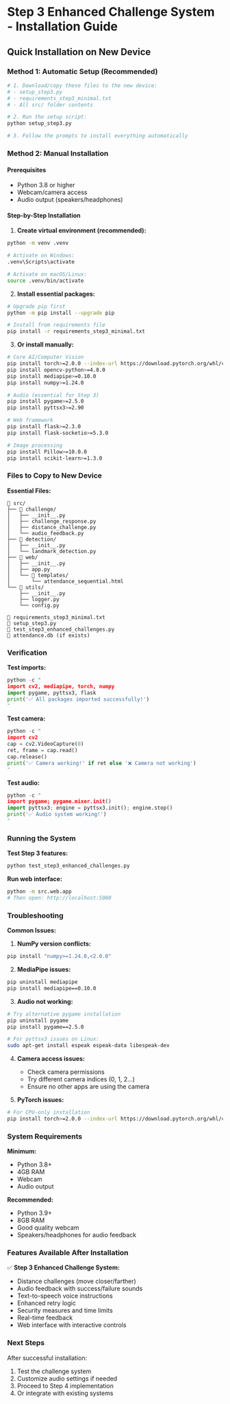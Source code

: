 # Step 3 Enhanced Challenge System - Installation Guide

## Quick Installation on New Device

### Method 1: Automatic Setup (Recommended)
```bash
# 1. Download/copy these files to the new device:
# - setup_step3.py
# - requirements_step3_minimal.txt 
# - All src/ folder contents

# 2. Run the setup script:
python setup_step3.py

# 3. Follow the prompts to install everything automatically
```

### Method 2: Manual Installation

#### Prerequisites
- Python 3.8 or higher
- Webcam/camera access
- Audio output (speakers/headphones)

#### Step-by-Step Installation

1. **Create virtual environment (recommended):**
```bash
python -m venv .venv

# Activate on Windows:
.venv\Scripts\activate

# Activate on macOS/Linux:
source .venv/bin/activate
```

2. **Install essential packages:**
```bash
# Upgrade pip first
python -m pip install --upgrade pip

# Install from requirements file
pip install -r requirements_step3_minimal.txt
```

3. **Or install manually:**
```bash
# Core AI/Computer Vision
pip install torch>=2.0.0 --index-url https://download.pytorch.org/whl/cpu
pip install opencv-python>=4.8.0
pip install mediapipe>=0.10.0
pip install numpy>=1.24.0

# Audio (essential for Step 3)
pip install pygame>=2.5.0
pip install pyttsx3>=2.90

# Web framework
pip install flask>=2.3.0
pip install flask-socketio>=5.3.0

# Image processing
pip install Pillow>=10.0.0
pip install scikit-learn>=1.3.0
```

### Files to Copy to New Device

**Essential Files:**
```
📁 src/
├── 📁 challenge/
│   ├── __init__.py
│   ├── challenge_response.py
│   ├── distance_challenge.py
│   └── audio_feedback.py
├── 📁 detection/
│   ├── __init__.py
│   └── landmark_detection.py
├── 📁 web/
│   ├── __init__.py
│   ├── app.py
│   └── 📁 templates/
│       └── attendance_sequential.html
└── 📁 utils/
    ├── __init__.py
    ├── logger.py
    └── config.py

📄 requirements_step3_minimal.txt
📄 setup_step3.py
📄 test_step3_enhanced_challenges.py
📄 attendance.db (if exists)
```

### Verification

**Test imports:**
```python
python -c "
import cv2, mediapipe, torch, numpy
import pygame, pyttsx3, flask
print('✅ All packages imported successfully!')
"
```

**Test camera:**
```python
python -c "
import cv2
cap = cv2.VideoCapture(0)
ret, frame = cap.read()
cap.release()
print('✅ Camera working!' if ret else '❌ Camera not working')
"
```

**Test audio:**
```python
python -c "
import pygame; pygame.mixer.init()
import pyttsx3; engine = pyttsx3.init(); engine.stop()
print('✅ Audio system working!')
"
```

### Running the System

**Test Step 3 features:**
```bash
python test_step3_enhanced_challenges.py
```

**Run web interface:**
```bash
python -m src.web.app
# Then open: http://localhost:5000
```

### Troubleshooting

**Common Issues:**

1. **NumPy version conflicts:**
```bash
pip install "numpy>=1.24.0,<2.0.0"
```

2. **MediaPipe issues:**
```bash
pip uninstall mediapipe
pip install mediapipe==0.10.0
```

3. **Audio not working:**
```bash
# Try alternative pygame installation
pip uninstall pygame
pip install pygame==2.5.0

# For pyttsx3 issues on Linux:
sudo apt-get install espeak espeak-data libespeak-dev
```

4. **Camera access issues:**
   - Check camera permissions
   - Try different camera indices (0, 1, 2...)
   - Ensure no other apps are using the camera

5. **PyTorch issues:**
```bash
# For CPU-only installation
pip install torch>=2.0.0 --index-url https://download.pytorch.org/whl/cpu
```

### System Requirements

**Minimum:**
- Python 3.8+
- 4GB RAM
- Webcam
- Audio output

**Recommended:**
- Python 3.9+
- 8GB RAM
- Good quality webcam
- Speakers/headphones for audio feedback

### Features Available After Installation

✅ **Step 3 Enhanced Challenge System:**
- Distance challenges (move closer/farther)
- Audio feedback with success/failure sounds
- Text-to-speech voice instructions
- Enhanced retry logic
- Security measures and time limits
- Real-time feedback
- Web interface with interactive controls

### Next Steps

After successful installation:
1. Test the challenge system
2. Customize audio settings if needed
3. Proceed to Step 4 implementation
4. Or integrate with existing systems
